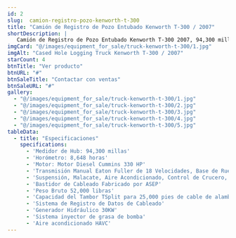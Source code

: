 ```yaml
---
id: 2
slug:  camion-registro-pozo-kenworth-t-300
title: "Camión de Registro de Pozo Entubado Kenworth T-300 / 2007"
shortDescription: |
   Camión de Registro de Pozo Entubado Kenworth T-300 2007, 94,300 millas, 8,648 horas, Motor Diesel Cummins de 330 HP, Transmisión Eaton Fuller de 18 velocidades, capacidad de cableado de 25,000 pies, generador hidráulico y más.
imgCard: "@/images/equipment_for_sale/truck-kenworth-t-300/1.jpg"
imgAlt: "Cased Hole Logging Truck Kenworth T-300 / 2007"
starCount: 4
btnTitle: "Ver producto"
btnURL: "#"
btnSaleTitle: "Contactar con ventas"
btnSaleURL: "#"
gallery:
  - "@/images/equipment_for_sale/truck-kenworth-t-300/1.jpg"
  - "@/images/equipment_for_sale/truck-kenworth-t-300/2.jpg"
  - "@/images/equipment_for_sale/truck-kenworth-t-300/3.jpg"
  - "@/images/equipment_for_sale/truck-kenworth-t-300/4.jpg"
  - "@/images/equipment_for_sale/truck-kenworth-t-300/5.jpg"
tableData:
  - title: "Especificaciones"
    specifications:
      - 'Medidor de Hub: 94,300 millas'
      - 'Horómetro: 8,648 horas'
      - 'Motor: Motor Diesel Cummins 330 HP'
      - 'Transmisión Manual Eaton Fuller de 18 Velocidades, Base de Rueda de 299", Camarote Plano de 36", Suspensión Neumática'
      - 'Suspensión, Malacate, Aire Acondicionado, Control de Crucero, Espejos Calefactables'
      - 'Bastidor de Cableado Fabricado por ASEP'
      - 'Peso Bruto 52,000 libras'
      - 'Capacidad del Tambor TSplit para 25,000 pies de cable de alambre de 7/32” y 5/16”'
      - 'Sistema de Registro de Datos de Cableado'
      - 'Generador Hidráulico 30KW'
      - 'Sistema inyector de grasa de bomba'
      - 'Aire acondicionado HAVC'
---
```

